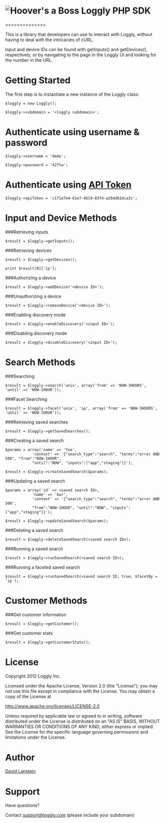 ![Hoover's a Boss](http://loggly.com/assets/4f234edddabe9d5394006e85/promo_round.png) Loggly PHP SDK
==============
==============



This is a library that developers can use to interact with Loggly, without having to deal with the intricacies of cURL.

Input and device IDs can be found with getInputs() and getDevices(), respectively, or by navigating to the page in the Loggly UI and looking for the number in the URL.
<br>



Getting Started
===============

The first step is to instantiate a new instance of the Loggly class:


    $loggly = new Loggly();

    $loggly->subdomain = '<loggly subdomain>';

Authenticate using username & password
========================================


    $loggly->username = 'demo';

    $loggly->password = '42ftw';

Authenticate using [API Token](https://www.loggly.com/docs/token-based-api-authentication/)
==============================


    $loggly->apiToken = 'c1f1e7e4-61e7-4b19-83f4-a26dd61dca3c';


Input and Device Methods
========================



###Retrieving inputs

    $result = $loggly->getInputs();


###Retrieving devices
    
    $result = $loggly->getDevices();
    
    print $result[0]['ip'];


###Authorizing a device
    
    $result = $loggly->addDevice('<device ID>');


###Unauthorizing a device

    $result = $loggly->removeDevice('<device ID>');


###Enabling discovery mode
    
    $result = $loggly->enableDiscovery('<input ID>');


###Disabling discovery mode

    $result = $loggly->disableDiscovery('<input ID>');


Search Methods
==============



###Searching
    
    $result = $loggly->search('unix', array('from' => 'NOW-3HOURS', 'until' => 'NOW-1HOUR'));


###Facet Searching
    
    $result = $loggly->facet('unix', 'ip', array('from' => 'NOW-3HOURS', 'until' => 'NOW-1HOUR'));


###Retrieving saved searches
    
    $result = $loggly->getSavedSearches();


###Creating a saved search
    
    $params = array('name' => 'foo', 
                'context' => '{"search_type":"search", "terms":"error AND 500", "from":"NOW-1HOUR", 
                "until":"NOW", "inputs":["app","staging"]}');
    
    $result = $loggly->createSavedSearch($params);


###Updating a saved search
    
    $params = array('id' => <saved search ID>,
                'name' => 'bar',
                'context' => '{"search_type":"search", "terms":"error AND 500",
                "from":"NOW-1HOUR", "until":"NOW", "inputs":["app","staging"]}');
    
    $result = $loggly->updateSavedSearch($params);


###Deleting a saved search
    
    $result = $loggly->deleteSavedSearch(<saved search ID>);


###Running a saved search
    
    $result = $loggly->runSavedSearch(<saved search ID>);


###Running a faceted saved search
    
    $result = $loggly->runSavedSearch(<saved search ID, true, $facetBy = 'ip');


Customer Methods
================

###Get customer information
    
    $result = $loggly->getCustomer();


###Get customer stats
    
    $result = $loggly->getCustomerStats();


License
=======

Copyright 2012 Loggly Inc.

Licensed under the Apache License, Version 2.0 (the "License");
you may not use this file except in compliance with the License.
You may obtain a copy of the License at

http://www.apache.org/licenses/LICENSE-2.0

Unless required by applicable law or agreed to in writing, software
distributed under the License is distributed on an "AS IS" BASIS,
WITHOUT WARRANTIES OR CONDITIONS OF ANY KIND, either express or implied.
See the License for the specific language governing permissions and
limitations under the License.


Author
=====

[David Lanstein](https://github.com/lanstein)

Support
=======
Have questions?

Contact support@loggly.com (please include your subdomain)
